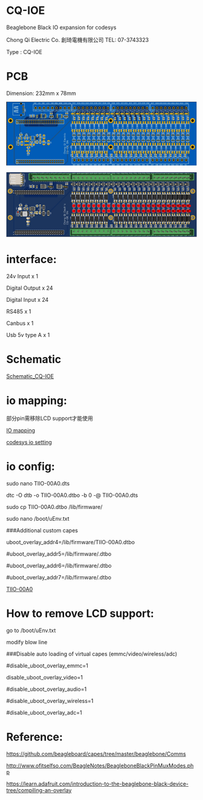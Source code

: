 # CQ-IOE
Beaglebone Black IO expansion for codesys

Chong Qi Electric Co. 創琦電機有限公司
TEL: 07-3743323

Type :  CQ-IOE

# PCB
Dimension: 232mm x 78mm 

![image](https://github.com/chilung1224/CQ-IOE/blob/main/PCB_2D.jpg)

![image](https://github.com/chilung1224/CQ-IOE/blob/main/PCB_3D.jpg)

# interface:
24v Input x 1

Digital Output x 24

Digital Input x 24

RS485 x 1

Canbus x 1

Usb 5v type A x 1

# Schematic

[Schematic_CQ-IOE](https://github.com/chilung1224/CQ-IOE/blob/main/Schematic_CQ-IOE_2021-05-06.pdf)


# io mapping:
  部分pin需移除LCD support才能使用
  
[IO mapping](https://github.com/chilung1224/CQ-IOE/blob/main/IO%20mapping.pdf)

[codesys io setting](https://github.com/chilung1224/CQ-IOE/blob/main/GPIOs_P9_P8.csv)

# io config:
sudo nano TIIO-00A0.dts

dtc -O dtb -o TIIO-00A0.dtbo -b 0 -@ TIIO-00A0.dts

sudo cp TIIO-00A0.dtbo /lib/firmware/

sudo nano /boot/uEnv.txt

###Additional custom capes

uboot_overlay_addr4=/lib/firmware/TIIO-00A0.dtbo

#uboot_overlay_addr5=/lib/firmware/<file5>.dtbo

#uboot_overlay_addr6=/lib/firmware/<file6>.dtbo

#uboot_overlay_addr7=/lib/firmware/<file7>.dtbo

[TIIO-00A0](https://github.com/chilung1224/CQ-IOE/blob/main/TIIO-00A0.dts)


# How to remove LCD support:
go to /boot/uEnv.txt

modify blow line

###Disable auto loading of virtual capes (emmc/video/wireless/adc)

#disable_uboot_overlay_emmc=1

disable_uboot_overlay_video=1

#disable_uboot_overlay_audio=1

#disable_uboot_overlay_wireless=1

#disable_uboot_overlay_adc=1

# Reference:
https://github.com/beagleboard/capes/tree/master/beaglebone/Comms

http://www.ofitselfso.com/BeagleNotes/BeagleboneBlackPinMuxModes.php

https://learn.adafruit.com/introduction-to-the-beaglebone-black-device-tree/compiling-an-overlay

